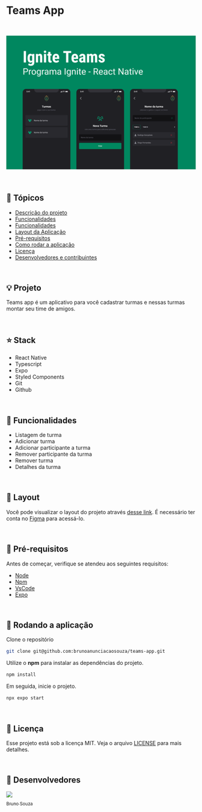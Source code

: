 # Teams App

<br />

![thumbnail](.github/thumbnail.png?style=flat)

<br />

## 📌 Tópicos

- [Descrição do projeto](#-projeto)
- [Funcionalidades](#-stack)
- [Funcionalidades](#-funcionalidades)
- [Layout da Aplicação](#-layout)
- [Pré-requisitos](#-pré-requisitos)
- [Como rodar a aplicação](#-rodando-a-aplicação)
- [Licença](#-licença)
- [Desenvolvedores e contribuintes](#-Desenvolvedores)

<br />

## 💡 Projeto

Teams app é um aplicativo para você cadastrar turmas e nessas turmas montar seu time de amigos.

<br />

## ⭐ Stack

- React Native
- Typescript
- Expo
- Styled Components
- Git
- Github

<br />

## 🧰 Funcionalidades

- Listagem de turma
- Adicionar turma
- Adicionar participante a turma
- Remover participante da turma
- Remover turma
- Detalhes da turma

<br />

## 🔖 Layout

Você pode visualizar o layout do projeto através [desse link](https://www.figma.com/community/file/1151864427495057381/ignite-teams). É necessário ter conta no [Figma](http://figma.com/) para acessá-lo.

<br />

## 🛟 Pré-requisitos

Antes de começar, verifique se atendeu aos seguintes requisitos:

- [Node](https://nodejs.org)
- [Npm](https://www.npmjs.com/)
- [VsCode](https://code.visualstudio.com/)
- [Expo](https://play.google.com/store/apps/details?id=host.exp.exponent&pcampaignid=web_share)

<br />

## 🎯 Rodando a aplicação

Clone o repositório

```bash
git clone git@github.com:brunoanunciacaosouza/teams-app.git
```

Utilize o **npm** para instalar as dependências do projeto.

```bash
npm install
```

Em seguida, inicie o projeto.

```bash
npx expo start
```

<br />

## 📝 Licença

Esse projeto está sob a licença MIT. Veja o arquivo [LICENSE](LICENSE.md) para mais detalhes.

<br />

## 🧠 Desenvolvedores

[<img src="https://avatars.githubusercontent.com/u/85529074?v=4" width=80> <br><sub>Bruno Souza</sub>](https://github.com/brunoanunciacaosouza)
